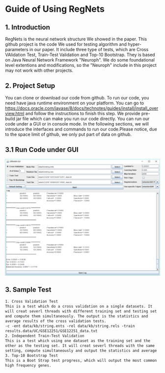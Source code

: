 # Guide of Using RegNets
## 1. Introduction
RegNets is the neural network structure We showed in the paper. This github project is the code We used for testing algorithm and hyper-parameters in our paper. It include three type of tests, which are Cross VAlidation Test, Train-Test Validation and Top-10 Bootstrap. They is based on Java Neural Network Framework "Neuroph". We do some foundational level extentions and modifications, so the "Neuroph" include in this project may not work with other projects.
## 2. Project Setup
You can clone or download our code from github. To run our code, you need have java runtime environment on your platform. You can go to https://docs.oracle.com/javase/8/docs/technotes/guides/install/install_overview.html and follow the instructions to finish this step. We provide pre-build jar file which can make you run our code directly. You can run our code under a GUI or in console mode. In the following sections, we will introduce the interfaces and commands to run our code.Please notice, due to the space limit of github, we only put part of data on github.
## 3.1 Run Code under GUI
![Alt text](GUI.png?raw=true "GUI Screencut")
## 3. Sample Test
    1. Cross Validation Test
    This is a test which do a cross validation on a single datasets. It will creat severl threads with different training set and testing set and compute them simultaneously. The output is the statistics and average results of the cross validation tests.
	-c -ent data/kb/string.ents -rel data/kb/string.rels -train results.data/UC/GSE12251/GSE12251_data.txt
    2. Independent Train-Test Validation
    This is a test which using one dataset as the training set and the other as the testing set. It will creat severl threads with the same setting, compute simultaneously and output the statistics and average 
    3. Top-10 Bootstrap Test
    This is a Boot Strap test progress, which will output the most common high frequency genes. 